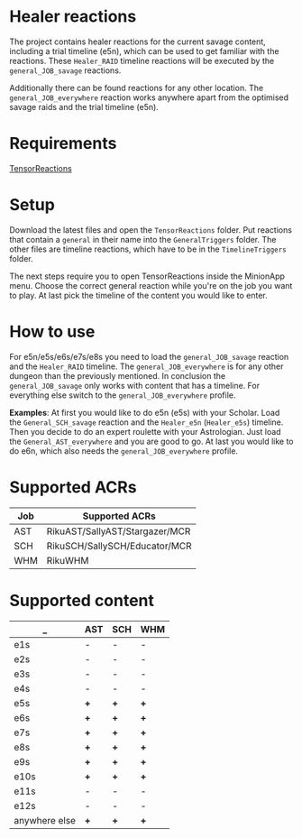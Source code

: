 # Healer reactions
The project contains healer reactions for the current savage content, including a trial timeline (e5n), which can be used to get familiar with the reactions. These `Healer_RAID` timeline reactions will be executed by the `general_JOB_savage` reactions.

Additionally there can be found reactions for any other location. The `general_JOB_everywhere` reaction works anywhere apart from the optimised savage raids and the trial timeline (e5n).

# Requirements
[TensorReactions](http://wiki.mmominion.com/doku.php?id=tensorreactions)

# Setup
Download the latest files and open the `TensorReactions` folder. Put reactions that contain a `general` in their name into the `GeneralTriggers` folder. The other files are timeline reactions, which have to be in the `TimelineTriggers` folder.

The next steps require you to open TensorReactions inside the MinionApp menu. Choose the correct general reaction while you're on the job you want to play. At last pick the timeline of the content you would like to enter.

# How to use
For e5n/e5s/e6s/e7s/e8s you need to load the `general_JOB_savage` reaction and the `Healer_RAID` timeline. The `general_JOB_everywhere` is for any other dungeon than the previously mentioned. In conclusion the `general_JOB_savage` only works with content that has a timeline. For everything else switch to the `general_JOB_everywhere` profile.

**Examples**:
At first you would like to do e5n (e5s) with your Scholar. Load the `General_SCH_savage` reaction and the `Healer_e5n` (`Healer_e5s`) timeline. Then you decide to do an expert roulette with your Astrologian. Just load the `General_AST_everywhere` and you are good to go. At last you would like to do e6n, which also needs the `general_JOB_everywhere` profile. 

# Supported ACRs
**Job** | **Supported ACRs**
------------ | -------------
AST|RikuAST/SallyAST/Stargazer/MCR
SCH|RikuSCH/SallySCH/Educator/MCR
WHM|RikuWHM

# Supported content
**_** | **AST** | **SCH** | **WHM**
------------ | ------------- | ------------- | -------------
e1s | - | - | - 
e2s | - | - | - 
e3s | - | - | - 
e4s | - | - | - 
e5s | **+** | **+** | **+**  
e6s | **+** | **+** | **+** 
e7s | **+** | **+** | **+** 
e8s | **+** | **+** | **+** 
e9s | **+** | **+** | **+** 
e10s | **+** | **+** | **+** 
e11s | - | - | - 
e12s | - | - | - 
anywhere else | **+** | **+** | **+** 
